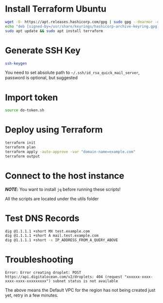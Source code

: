 # Install Terraform Ubuntu

```bash
wget -O- https://apt.releases.hashicorp.com/gpg | sudo gpg --dearmor -o /usr/share/keyrings/hashicorp-archive-keyring.gpg
echo "deb [signed-by=/usr/share/keyrings/hashicorp-archive-keyring.gpg] https://apt.releases.hashicorp.com $(lsb_release -cs) main" | sudo tee /etc/apt/sources.list.d/hashicorp.list
sudo apt update && sudo apt install terraform
```

# Generate SSH Key

```bash
ssh-keygen
```

You need to set absolute path to `~/.ssh/id_rsa_quick_mail_server`, password is optional, but suggested

# Import token

```bash
source do-token.sh
```

# Deploy using Terraform

```bash
terraform init
terraform plan
terraform apply -auto-approve -var "domain-name=example.com"
terraform output
```

# Connect to the host instance

**_NOTE_:** You want to install `jq` before running these scripts!

All the scripts are located under the utils folder

# Test DNS Records

```bash
dig @1.1.1.1 +short MX test.example.com
dig @1.1.1.1 +short A mail.test.example.com
dig @1.1.1.1 +short -x IP_ADDRESS_FROM_A_QUERY_ABOVE
```

# Troubleshooting

`Error: Error creating droplet: POST https://api.digitalocean.com/v2/droplets: 404 (request "xxxxxx-xxxx-xxxx-xxxx-xxxxxxxxx") subnet status is not available`

The above means the Default VPC for the region has not being created just yet, retry in a few minutes.
